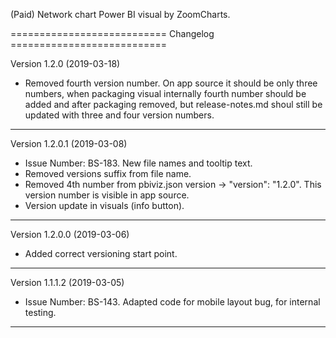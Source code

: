 (Paid) Network chart Power BI visual by ZoomCharts.

=========================== Changelog ===========================

Version 1.2.0 (2019-03-18)

* Removed fourth version number. On app source it should be only 
  three numbers, when packaging visual internally fourth number 
  should be added and after packaging removed, but release-notes.md
  shoul still be updated with three and four version numbers.

-----------------------------------------------------------------

Version 1.2.0.1 (2019-03-08)

* Issue Number: BS-183.
  New file names and tooltip text.
* Removed versions suffix from file name.
* Removed 4th number from pbiviz.json version -> "version": "1.2.0".
  This version number is visible in app source.
* Version update in visuals (info button).

-----------------------------------------------------------------

Version 1.2.0.0 (2019-03-06)

* Added correct versioning start point.

-----------------------------------------------------------------

Version 1.1.1.2 (2019-03-05)

* Issue Number: BS-143.
  Adapted code for mobile layout bug, for internal testing.

-----------------------------------------------------------------
